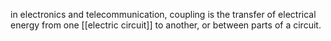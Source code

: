 in electronics and telecommunication, coupling is the transfer of electrical energy from one [[electric circuit]] to another, or between parts of a circuit.
